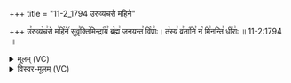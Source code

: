 +++
title = "11-2_1794 उरुव्यचसे महिने"

+++
उ꣣रुव्य꣡च꣢से म꣣हि꣡ने꣢ सुवृ꣣क्ति꣡मिन्द्रा꣢꣯य꣣ ब्र꣡ह्म꣢ जनयन्त꣣ वि꣡प्राः꣢। त꣡स्य꣢ व्र꣣ता꣢नि꣣ न꣡ मि꣢नन्ति꣣ धी꣡राः꣢ ॥ 11-2:1794 ॥

<details><summary>मूलम् (VC)</summary>

उ꣣रुव्य꣡च꣢से म꣣हि꣡ने꣢ सुवृ꣣क्ति꣢मिन्द्रा꣢꣯य꣣ ब्र꣡ह्म꣢ जनयन्त꣣ वि꣡प्राः꣢ । त꣡स्य꣢ व्र꣣ता꣢नि꣣ न꣡ मि꣢नन्ति꣣ धी꣡राः꣢ ॥१७९४॥
</details>

<details><summary>विस्वर-मूलम् (VC)</summary>

उरुव्यचसे महिने सुवृक्तिमिन्द्राय ब्रह्म जनयन्त विप्राः । तस्य व्रतानि न मिनन्ति धीराः ॥१७९४॥
</details>